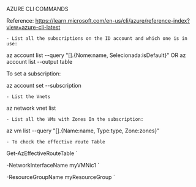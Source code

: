 AZURE CLI COMMANDS

Reference:
https://learn.microsoft.com/en-us/cli/azure/reference-index?view=azure-cli-latest

	- List all the subscriptions on the ID account and which one is in use:

az account list --query "[].{Nome:name, Selecionada:isDefault}"
	OR
az account list --output table


To set a subscription:

az account set  --subscription <Subscription>


	- List the Vnets

az network vnet list


	- List all the VMs with Zones In the subscription:

az vm list --query "[].{Name:name, Type:type, Zone:zones}"



	- To check the effective route Table

Get-AzEffectiveRouteTable `

-NetworkInterfaceName myVMNic1 `

-ResourceGroupName myResourceGroup `



